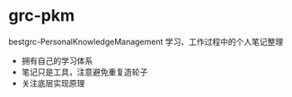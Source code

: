 # grc-pkm
bestgrc-PersonalKnowledgeManagement
学习、工作过程中的个人笔记整理

- 拥有自己的学习体系
- 笔记只是工具，注意避免重复造轮子
- 关注底层实现原理
